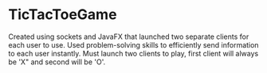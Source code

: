 # TicTacToeGame
Created using sockets and JavaFX that launched two separate clients for each user to use. Used problem-solving skills to efficiently send information to each user instantly. Must launch two clients to play, first client will always be 'X" and second will be 'O'.
